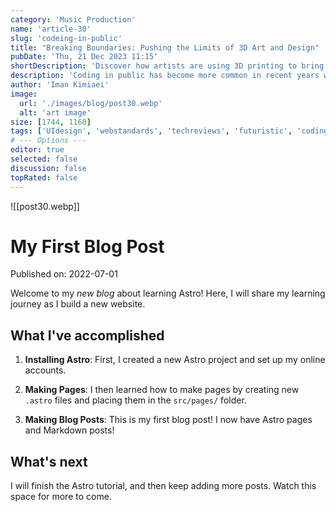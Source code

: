 ```yaml
---
category: 'Music Production'
name: 'article-30'
slug: 'codeing-in-public'
title: "Breaking Boundaries: Pushing the Limits of 3D Art and Design"
pubDate: 'Thu, 21 Dec 2023 11:15'
shortDescription: 'Discover how artists are using 3D printing to bring their creations to life in exciting new ways.'
description: 'Coding in public has become more common in recent years with the rise of social coding platforms like GitHub and the increasing popularity of open source software development. However, coding in public can present a unique set of challenges for developers who are used to working in private settings. In this article, we will explore the top 10 new challenges that developers may face when coding in public, such as managing feedback from the community, dealing with public scrutiny and criticism, maintaining professionalism and integrity, and balancing productivity with engagement in public forums. This article aims to provide helpful tips and strategies for developers who want to code in public effectively while still maintaining their sanity and productivity.'
author: 'Iman Kimiaei'
image:
  url: './images/blog/post30.webp'
  alt: 'art image'
size: [1744, 1160]
tags: ['UIdesign', 'webstandards', 'techreviews', 'futuristic', 'codinghacks']
# --- Options ---
editor: true
selected: false
discussion: false
topRated: false
---
```



![[post30.webp]]


# My First Blog Post

Published on: 2022-07-01

Welcome to my _new blog_ about learning Astro! Here, I will share my learning journey as I build a new website.

## What I've accomplished

1. **Installing Astro**: First, I created a new Astro project and set up my online accounts.

2. **Making Pages**: I then learned how to make pages by creating new `.astro` files and placing them in the `src/pages/` folder.

3. **Making Blog Posts**: This is my first blog post! I now have Astro pages and Markdown posts!

## What's next

I will finish the Astro tutorial, and then keep adding more posts. Watch this space for more to come.
